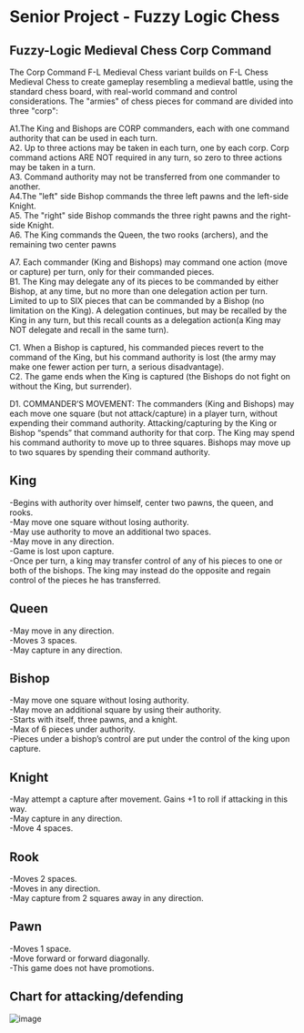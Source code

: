 # Senior Project - Fuzzy Logic Chess

## Fuzzy-Logic Medieval Chess Corp Command
The Corp Command F-L Medieval Chess variant builds on F-L Chess Medieval Chess to create gameplay  resembling  a  medieval  battle,  using the  standard  chess  board, with  real-world command  and  control considerations. The "armies" of chess pieces for command are divided into three "corp": 

A1.The King and Bishops are CORP commanders, each with one command authority that can be used in each turn. <br />
A2. Up to three actions may be taken in each turn, one by each corp. Corp command actions ARE NOT required in any turn, so zero to three actions may be taken in a turn. <br />
A3. Command authority may not be transferred from one commander to another. <br />
A4.The "left" side Bishop commands the three left pawns and the left-side Knight. <br />
A5. The "right" side Bishop commands the three right pawns and the right-side Knight. <br />
A6. The King commands the Queen, the two rooks (archers), and the remaining two center pawns <br />

A7. Each commander (King and Bishops) may command one action (move or capture) per turn, only for their commanded pieces. <br />
B1. The King may delegate any of its pieces to be commanded by either Bishop, at any time, but no more than one delegation action per turn. Limited to up to SIX pieces that can be commanded by a Bishop (no limitation on the King). A delegation continues, but may be recalled by the King in any turn, but this recall counts as a delegation action(a King may NOT delegate and recall in the same turn). <br />

C1. When a Bishop is captured, his commanded pieces revert to the command of the King, but his command authority is lost (the army may make one fewer action per turn, a serious disadvantage). <br /> 
C2. The game ends when the King is captured (the Bishops do not fight on without the King, but surrender). <br />

D1. COMMANDER’S MOVEMENT: The commanders (King and Bishops) may each move one square (but not attack/capture) in a player turn, without expending their command authority. Attacking/capturing by the King or Bishop “spends” that command authority for that corp. The King may spend his command authority to move up to three squares. Bishops may move up to two squares by spending their command authority. <br />



## King
-Begins with authority over himself, center two pawns, the queen, and rooks. <br />
-May move one square without losing authority. <br />
-May use authority to move an additional two spaces. <br />
-May move in any direction. <br />
-Game is lost upon capture. <br />
-Once per turn, a king may transfer control of any of his pieces to one or both of the bishops. The king may instead do the opposite and regain control of the pieces he has transferred. <br />
## Queen
-May move in any direction. <br />
-Moves 3 spaces. <br />
-May capture in any direction. <br />
## Bishop
-May move one square without losing authority. <br />
-May move an additional square by using their authority. <br />
-Starts with itself, three pawns, and a knight. <br />
-Max of 6 pieces under authority. <br />
-Pieces under a bishop’s control are put under the control of the king upon capture. <br />
## Knight
-May attempt a capture after movement. Gains +1 to roll if attacking in this way. <br />
-May capture in any direction. <br />
-Move 4 spaces. <br />
## Rook
-Moves 2 spaces. <br />
-Moves in any direction. <br />
-May capture from 2 squares away in any direction. <br />
## Pawn
-Moves 1 space. <br />
-Move forward or forward diagonally. <br />
-This game does not have promotions. <br />

## Chart for attacking/defending
![image](https://user-images.githubusercontent.com/13397606/132258857-52bf6c8e-a600-4381-9b85-af6a2f081c61.png)
